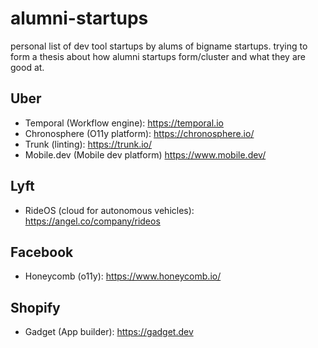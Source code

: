 # alumni-startups

personal list of dev tool startups by alums of bigname startups. trying to form a thesis about how alumni startups form/cluster and what they are good at.

## Uber

- Temporal (Workflow engine): https://temporal.io
- Chronosphere (O11y platform): https://chronosphere.io/ 
- Trunk (linting): https://trunk.io/
- Mobile.dev (Mobile dev platform) https://www.mobile.dev/

## Lyft

- RideOS (cloud for autonomous vehicles): https://angel.co/company/rideos

## Facebook

- Honeycomb (o11y): https://www.honeycomb.io/

## Shopify

- Gadget (App builder): https://gadget.dev
